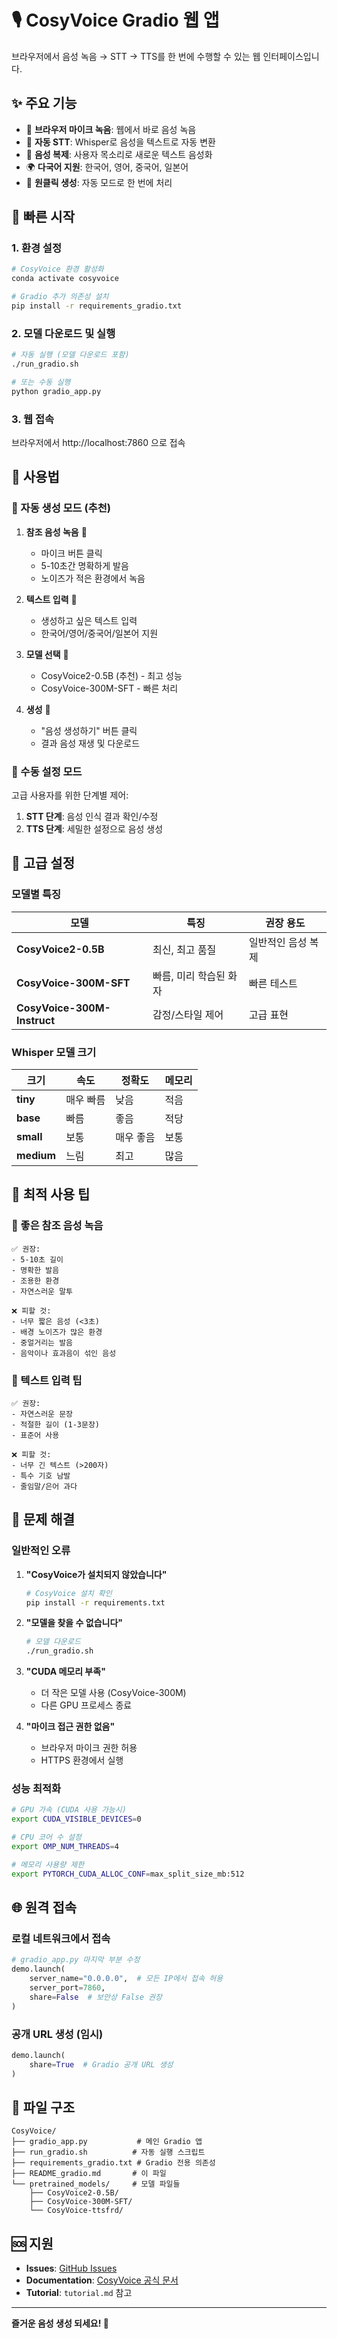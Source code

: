 # 🎙️ CosyVoice Gradio 웹 앱

브라우저에서 음성 녹음 → STT → TTS를 한 번에 수행할 수 있는 웹 인터페이스입니다.

## ✨ 주요 기능

- 🎤 **브라우저 마이크 녹음**: 웹에서 바로 음성 녹음
- 🎯 **자동 STT**: Whisper로 음성을 텍스트로 자동 변환
- 🎵 **음성 복제**: 사용자 목소리로 새로운 텍스트 음성화
- 🌍 **다국어 지원**: 한국어, 영어, 중국어, 일본어
- 🚀 **원클릭 생성**: 자동 모드로 한 번에 처리

## 🚀 빠른 시작

### 1. 환경 설정

```bash
# CosyVoice 환경 활성화
conda activate cosyvoice

# Gradio 추가 의존성 설치
pip install -r requirements_gradio.txt
```

### 2. 모델 다운로드 및 실행

```bash
# 자동 실행 (모델 다운로드 포함)
./run_gradio.sh

# 또는 수동 실행
python gradio_app.py
```

### 3. 웹 접속

브라우저에서 http://localhost:7860 으로 접속

## 📱 사용법

### 🚀 자동 생성 모드 (추천)

1. **참조 음성 녹음** 📢
   - 마이크 버튼 클릭
   - 5-10초간 명확하게 발음
   - 노이즈가 적은 환경에서 녹음

2. **텍스트 입력** 📝
   - 생성하고 싶은 텍스트 입력
   - 한국어/영어/중국어/일본어 지원

3. **모델 선택** 🤖
   - CosyVoice2-0.5B (추천) - 최고 성능
   - CosyVoice-300M-SFT - 빠른 처리

4. **생성** 🎵
   - "음성 생성하기" 버튼 클릭
   - 결과 음성 재생 및 다운로드

### 🔧 수동 설정 모드

고급 사용자를 위한 단계별 제어:

1. **STT 단계**: 음성 인식 결과 확인/수정
2. **TTS 단계**: 세밀한 설정으로 음성 생성

## 🔧 고급 설정

### 모델별 특징

| 모델 | 특징 | 권장 용도 |
|------|------|-----------|
| **CosyVoice2-0.5B** | 최신, 최고 품질 | 일반적인 음성 복제 |
| **CosyVoice-300M-SFT** | 빠름, 미리 학습된 화자 | 빠른 테스트 |
| **CosyVoice-300M-Instruct** | 감정/스타일 제어 | 고급 표현 |

### Whisper 모델 크기

| 크기 | 속도 | 정확도 | 메모리 |
|------|------|--------|--------|
| **tiny** | 매우 빠름 | 낮음 | 적음 |
| **base** | 빠름 | 좋음 | 적당 |
| **small** | 보통 | 매우 좋음 | 보통 |
| **medium** | 느림 | 최고 | 많음 |

## 🎯 최적 사용 팁

### 📢 좋은 참조 음성 녹음
```
✅ 권장:
- 5-10초 길이
- 명확한 발음
- 조용한 환경
- 자연스러운 말투

❌ 피할 것:
- 너무 짧은 음성 (<3초)
- 배경 노이즈가 많은 환경
- 중얼거리는 발음
- 음악이나 효과음이 섞인 음성
```

### 📝 텍스트 입력 팁
```
✅ 권장:
- 자연스러운 문장
- 적절한 길이 (1-3문장)
- 표준어 사용

❌ 피할 것:
- 너무 긴 텍스트 (>200자)
- 특수 기호 남발
- 줄임말/은어 과다
```

## 🔧 문제 해결

### 일반적인 오류

1. **"CosyVoice가 설치되지 않았습니다"**
   ```bash
   # CosyVoice 설치 확인
   pip install -r requirements.txt
   ```

2. **"모델을 찾을 수 없습니다"**
   ```bash
   # 모델 다운로드
   ./run_gradio.sh
   ```

3. **"CUDA 메모리 부족"**
   - 더 작은 모델 사용 (CosyVoice-300M)
   - 다른 GPU 프로세스 종료

4. **"마이크 접근 권한 없음"**
   - 브라우저 마이크 권한 허용
   - HTTPS 환경에서 실행

### 성능 최적화

```bash
# GPU 가속 (CUDA 사용 가능시)
export CUDA_VISIBLE_DEVICES=0

# CPU 코어 수 설정
export OMP_NUM_THREADS=4

# 메모리 사용량 제한
export PYTORCH_CUDA_ALLOC_CONF=max_split_size_mb:512
```

## 🌐 원격 접속

### 로컬 네트워크에서 접속
```python
# gradio_app.py 마지막 부분 수정
demo.launch(
    server_name="0.0.0.0",  # 모든 IP에서 접속 허용
    server_port=7860,
    share=False  # 보안상 False 권장
)
```

### 공개 URL 생성 (임시)
```python
demo.launch(
    share=True  # Gradio 공개 URL 생성
)
```

## 📁 파일 구조

```
CosyVoice/
├── gradio_app.py           # 메인 Gradio 앱
├── run_gradio.sh          # 자동 실행 스크립트
├── requirements_gradio.txt # Gradio 전용 의존성
├── README_gradio.md       # 이 파일
└── pretrained_models/     # 모델 파일들
    ├── CosyVoice2-0.5B/
    ├── CosyVoice-300M-SFT/
    └── CosyVoice-ttsfrd/
```

## 🆘 지원

- **Issues**: [GitHub Issues](https://github.com/FunAudioLLM/CosyVoice/issues)
- **Documentation**: [CosyVoice 공식 문서](https://github.com/FunAudioLLM/CosyVoice)
- **Tutorial**: `tutorial.md` 참고

---

**즐거운 음성 생성 되세요! 🎵**